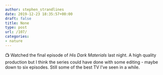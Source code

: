```yaml
---
author: stephen_strandlines
date: 2019-12-23 18:35:57+00:00
draft: false
title: None
type: post
url: /107/
categories:
- nature
---
```


📺 Watched the final episode of _His Dark Materials_ last night. A high quality production but I think the series could have done with some editing - maybe down to six episodes. Still some of the best TV I’ve seen in a while.
